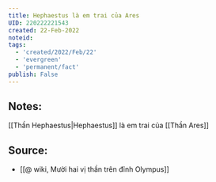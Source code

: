 ```yaml
---
title: Hephaestus là em trai của Ares
UID: 220222221543
created: 22-Feb-2022
noteid:
tags:
  - 'created/2022/Feb/22'
  - 'evergreen'
  - 'permanent/fact'
publish: False
---
```

## Notes:
[[Thần Hephaestus|Hephaestus]] là em trai của [[Thần Ares]]

## Source:
- [[@ wiki, Mười hai vị thần trên đỉnh Olympus]]





